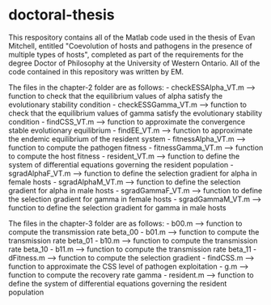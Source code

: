 # doctoral-thesis
This respository contains all of the Matlab code used in the thesis of Evan Mitchell, entitled "Coevolution of hosts and pathogens in the presence of multiple types of hosts", completed as part of the requirements for the degree Doctor of Philosophy at the University of Western Ontario. All of the code contained in this repository was written by EM.

The files in the chapter-2 folder are as follows:
    - checkESSAlpha_VT.m --> function to check that the equilibrium values of alpha satisfy the evolutionary stability condition
    - checkESSGamma_VT.m --> function to check that the equilibrium values of gamma satisfy the evolutionary stability condition
    - findCSS_VT.m --> function to approximate the convergence stable evolutionary equilibrium
    - findEE_VT.m --> function to approximate the endemic equilibrium of the resident system
    - fitnessAlpha_VT.m --> function to compute the pathogen fitness
    - fitnessGamma_VT.m --> function to compute the host fitness
    - resident_VT.m --> function to define the system of differential equations governing the resident population
    - sgradAlphaF_VT.m --> function to define the selection gradient for alpha in female hosts
    - sgradAlphaM_VT.m --> function to define the selection gradient for alpha in male hosts
    - sgradGammaF_VT.m --> function to define the selection gradient for gamma in female hosts
    - sgradGammaM_VT.m --> function to define the selection gradient for gamma in male hosts
    
The files in the chapter-3 folder are as follows:
    - b00.m --> function to compute the transmission rate beta_00
    - b01.m --> function to compute the transmission rate beta_01
    - b10.m --> function to compute the transmission rate beta_10
    - b11.m --> function to compute the transmission rate beta_11
    - dFitness.m --> function to compute the selection gradient
    - findCSS.m --> function to approximate the CSS level of pathogen exploitation
    - g.m --> function to compute the recovery rate gamma
    - resident.m --> function to define the system of differential equations governing the resident population
